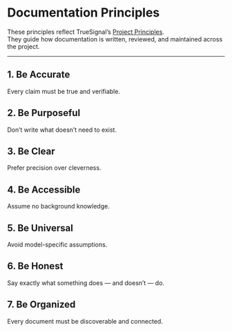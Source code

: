 # Documentation Principles

These principles reflect TrueSignal’s [Project Principles](../../../PROJECT_PRINCIPLES.md).  
They guide how documentation is written, reviewed, and maintained across the project.

---

## 1. Be Accurate  
Every claim must be true and verifiable.

## 2. Be Purposeful  
Don’t write what doesn’t need to exist.

## 3. Be Clear  
Prefer precision over cleverness.

## 4. Be Accessible  
Assume no background knowledge.

## 5. Be Universal  
Avoid model-specific assumptions.

## 6. Be Honest  
Say exactly what something does — and doesn’t — do.

## 7. Be Organized  
Every document must be discoverable and connected.
